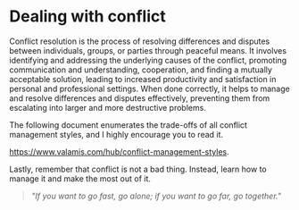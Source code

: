 # Dealing with conflict

Conflict resolution is the process of resolving differences
and disputes between individuals, groups,
or parties through peaceful means.
It involves identifying and addressing the underlying causes of the conflict,
promoting communication and understanding, cooperation,
and finding a mutually acceptable solution,
leading to increased productivity
and satisfaction in personal and professional settings.
When done correctly,
it helps to manage and resolve differences and disputes effectively,
preventing them from escalating into larger and more destructive problems.

The following document enumerates the trade-offs
of all conflict management styles,
and I highly encourage you to read it.

<https://www.valamis.com/hub/conflict-management-styles>.

Lastly, remember that conflict is not a bad thing.
Instead, learn how to manage it and make the most out of it.

> _"If you want to go fast, go alone; if you want to go far, go together."_
